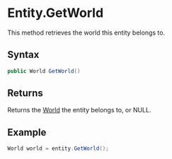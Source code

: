 # Entity.GetWorld

This method retrieves the world this entity belongs to.

## Syntax

```csharp
public World GetWorld()
```

## Returns

Returns the [World](World.md) the entity belongs to, or NULL.

## Example

```csharp
World world = entity.GetWorld();
```